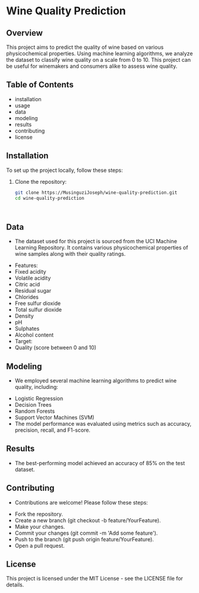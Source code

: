 
# Wine Quality Prediction

## Overview

This project aims to predict the quality of wine based on various physicochemical properties. Using machine learning algorithms, we analyze the dataset to classify wine quality on a scale from 0 to 10. This project can be useful for winemakers and consumers alike to assess wine quality.

## Table of Contents

- installation
- usage
- data
- modeling
- results
- contributing
- license

## Installation

To set up the project locally, follow these steps:

1. Clone the repository:
   ```bash
   git clone https://MusinguziJoseph/wine-quality-prediction.git
   cd wine-quality-prediction




## Data
- The dataset used for this project is sourced from the UCI Machine Learning Repository. It contains various physicochemical properties of wine samples along with their quality ratings.
* Features:
* Fixed acidity
* Volatile acidity
* Citric acid
* Residual sugar
* Chlorides
* Free sulfur dioxide
* Total sulfur dioxide
* Density
* pH
* Sulphates
* Alcohol content
* Target:
* Quality (score between 0 and 10)
## Modeling
- We employed several machine learning algorithms to predict wine quality, including:
* Logistic Regression
* Decision Trees
* Random Forests
* Support Vector Machines (SVM)
* The model performance was evaluated using metrics such as accuracy, precision, recall, and F1-score.
## Results
* The best-performing model achieved an accuracy of 85% on the test dataset. 
## Contributing
- Contributions are welcome! Please follow these steps:
* Fork the repository.
* Create a new branch (git checkout -b feature/YourFeature).
* Make your changes.
* Commit your changes (git commit -m 'Add some feature').
* Push to the branch (git push origin feature/YourFeature).
* Open a pull request.
## License
This project is licensed under the MIT License - see the LICENSE file for details.

